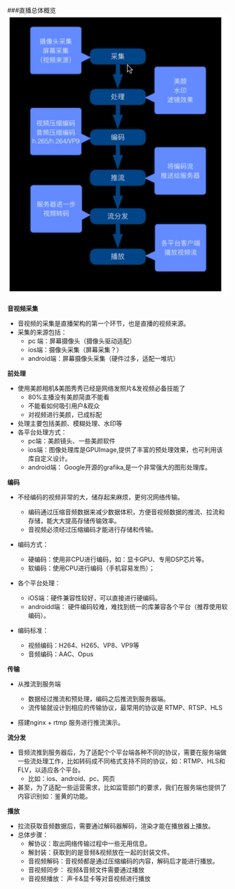 ###直播总体概览
![](/assets/zhibo.png)

**音视频采集**
- 音视频的采集是直播架构的第一个环节，也是直播的视频来源。
- 采集的来源包括：
    - pc 端：屏幕摄像头（摄像头驱动适配）
    - ios端：摄像头采集（屏幕采集？）
    - android端：屏幕摄像头采集（硬件过多，适配一堆坑）

**前处理**
- 使用美颜相机&美图秀秀已经是网络发照片&发视频必备技能了
    - 80%主播没有美颜简直不能看
    - 不能看如何吸引用户&观众
    - 对视频进行美颜，已成标配
- 处理主要包括美颜、模糊处理、水印等
- 各平台处理方式：
    - pc端：美颜镜头、一些美颜软件
    - ios端：图像处理库是GPUImage,提供了丰富的预处理效果，也可利用该库自定义设计。
    - android端： Google开源的grafika,是一个非常强大的图形处理库。

**编码**
- 不经编码的视频非常的大，储存起来麻烦，更何况网络传输。
    - 编码通过压缩音频数据来减少数据体积，方便音视频数据的推流、拉流和存储，能大大提高存储传输效率。
    - 音视频必须经过压缩编码才能进行存储和传输。
    
- 编码方式：
    - 硬编码：使用非CPU进行编码，如：显卡GPU、专用DSP芯片等。
    - 软编码：使用CPU进行编码（手机容易发热）；

- 各个平台处理：
    - iOS端：硬件兼容性较好，可以直接进行硬编码。
    - androidd端： 硬件编码较难，难找到统一的库兼容各个平台（推荐使用软编码）。

- 编码标准：
    - 视频编码：H264、H265、VP8、VP9等
    - 音频编码：AAC、Opus
    
**传输**
- 从推流到服务端
    - 数据经过推流和预处理，编码之后推流到服务器端。
    - 流传输就设计到相应的传输协议，最常用的协议是 RTMP、RTSP、HLS 

- 搭建nginx + rtmp 服务进行推流演示。

**流分发**

- 音频流推到服务器后，为了适配个个平台端各种不同的协议，需要在服务端做一些流处理工作，比如转码成不同格式支持不同的协议，如：RTMP、HLS和FLV，以适应各个平台。
    - 比如：ios、android、pc、网页
- 甚至，为了适配一些运营需求，比如监管部门的要求，我们在服务端也提供了内容识别如：鉴黄的功能。

**播放**
- 拉流获取音频数据后，需要通过解码器解码，渲染才能在播放器上播放。
- 总体步骤：
    - 解协议：取出网络传输过程中一些无用信息。
    - 解封装：获取到的是音频&视频放在一起的封装文件。
    - 音视频解码：音视频都是通过压缩编码的内容，解码后才能进行播放。
    - 音视频同步： 视频&音频文件需要通过播放
    - 音视频播放： 声卡&显卡等对音视频进行播放
    
    
    
  
    





